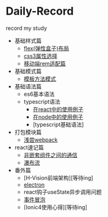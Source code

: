 # Daily-Record
record my study
- 基础样式篇
  + [flex(弹性盒子)布局](https://github.com/sixiaodong123/Daily-Record/blob/master/css/layout/flex.md)
  + [css3属性选择](https://github.com/sixiaodong123/Daily-Record/tree/master/css/css3select/css3select.md)
  + [移动端rem适配篇](./css/rem/rem.md)
- 基础模式篇
  + [模板方法模式](https://github.com/sixiaodong123/Daily-Record/blob/master/jsModel/template.html)
- 基础语法篇
  + es6基本语法
  + typescript语法
    + [在react中的使用例子](https://github.com/sixiaodong123/TypeScript-React-Starter)
    + [在node中的使用例子](https://github.com/sixiaodong123/TypeScript-Node-Starter)
    + [typescript基础语法]
- 打包模块篇
  + [浅尝webpack](https://github.com/sixiaodong123/webpack)
- react速记篇
  + [非嵌套组件之间的通信](./react/listen/listen.md)
  + [瀑布流](https://www.wopaige.cn/)
- 番外篇
  + [H-Vision前端架构][等待ing]
  + [electron](./electron/electron.md)
  + react钩子useState异步调用问题
  + [事件冒泡](./other/maopao/maopao.md)
  + [Ionic4使用心得][等待ing]